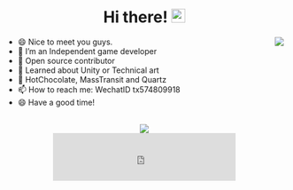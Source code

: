 <div align="center">
   <h1>Hi there! <img src="https://media.giphy.com/media/hvRJCLFzcasrR4ia7z/giphy.gif" width="25px"></h1>
</div>

<img align="right" src="https://github-readme-stats.vercel.app/api?username=ALEXTANGXIAO&count_private=true&show_icons=true&hide_title=true&hide=stars" />

- 😄 Nice to meet you guys. 
- 🚀 I’m an Independent game developer
- 🚢 Open source contributor
- 💬 Learned about Unity or Technical art
- 👑 HotChocolate, MassTransit and Quartz
- 📫 How to reach me: WechatID tx574809918
- 😄 Have a good time!

<br>

<div align="center">
   <img src="https://github-profile-trophy.vercel.app/?username=ALEXTANGXIAO&theme=flat&no-frame=true&margin-w=30" />
</div>

<div align="center">
     <iframe id="music_frame" frameborder="no" border="0" marginwidth="0" marginheight="0" width=330 height=86
         src="http://music.163.com/outchain/player?type=2&id=425295760&auto=1&height=66">
     </iframe>
</div>
